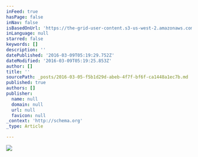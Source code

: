 ```yaml
---
inFeed: true
hasPage: false
inNav: false
isBasedOnUrl: 'https://the-grid-user-content.s3-us-west-2.amazonaws.com/69bb59ef-d841-4df8-9cf0-6bb3424767b8.png'
inLanguage: null
starred: false
keywords: []
description: ''
datePublished: '2016-03-09T05:19:29.752Z'
dateModified: '2016-03-09T05:19:25.853Z'
author: []
title: ''
sourcePath: _posts/2016-03-05-f5b1d29d-abeb-4f7f-bf6f-ca1448a1ec7b.md
published: true
authors: []
publisher:
  name: null
  domain: null
  url: null
  favicon: null
_context: 'http://schema.org'
_type: Article

---
```

![](https://s3-us-west-2.amazonaws.com/the-grid-img/p/87e84b5e63f0183f8a0d3ebcc1ca5ebd716d35ed.png)